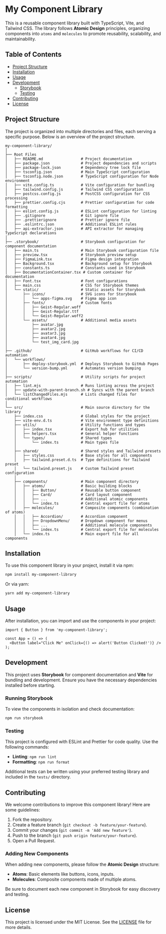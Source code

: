 
# My Component Library

This is a reusable component library built with TypeScript, Vite, and Tailwind CSS. The library follows **Atomic Design** principles, organizing components into `atoms` and `molecules` to promote reusability, scalability, and maintainability.

## Table of Contents

- [Project Structure](#project-structure)
- [Installation](#installation)
- [Usage](#usage)
- [Development](#development)
  - [Storybook](#storybook)
  - [Testing](#testing)
- [Contributing](#contributing)
- [License](#license)

## Project Structure

The project is organized into multiple directories and files, each serving a specific purpose. Below is an overview of the project structure.

```plaintext
my-component-library/
│
├── Root Files
│   ├── README.md                 # Project documentation
│   ├── package.json              # Project dependencies and scripts
│   ├── package-lock.json         # Dependency tree lock file
│   ├── tsconfig.json             # Main TypeScript configuration
│   ├── tsconfig.node.json        # TypeScript configuration for Node environment
│   ├── vite.config.ts            # Vite configuration for bundling
│   ├── tailwind.config.js        # Tailwind CSS configuration
│   ├── postcss.config.js         # PostCSS configuration for CSS processing
│   ├── prettier.config.cjs       # Prettier configuration for code formatting
│   ├── eslint.config.js          # ESLint configuration for linting
│   ├── .gitignore                # Git ignore file
│   ├── .prettierignore           # Prettier ignore file
│   ├── .eslintrc.json            # Additional ESLint rules
│   ├── api-extractor.json        # API extractor for managing TypeScript declarations
│
├── .storybook/                   # Storybook configuration for component documentation
│   ├── main.ts                   # Main Storybook configuration file
│   ├── preview.tsx               # Storybook preview setup
│   ├── FigmaLink.tsx             # Figma design integration
│   ├── Background.tsx            # Background setup for Storybook
│   ├── constants.ts              # Constants used in Storybook
│   ├── DocumentationContainer.tsx # Custom container for documentation
│   ├── Font.tsx                  # Font configurations
│   ├── main.css                  # CSS for Storybook themes
│   └── static/                   # Static assets for Storybook
│       ├── icons/                # SVG icons for Storybook
│       │   └── apps-figma.svg    # Figma app icon
│       ├── fonts/                # Custom fonts
│       │   ├── Geist-Regular.woff
│       │   ├── Geist-Regular.ttf
│       │   └── Geist-Regular.woff2
│       └── assets/               # Additional media assets
│           ├── avatar.jpg
│           ├── avatar2.jpg
│           ├── avatar3.jpg
│           ├── avatar4.jpg
│           └── test_img_card.jpg
│
├── .github/                      # GitHub workflows for CI/CD automation
│   └── workflows/
│       ├── deploy-storybook.yml  # Deploys Storybook to GitHub Pages
│       └── version-bump.yml      # Automates version bumping
│
├── scripts/                      # Utility scripts for project automation
│   ├── lint.mjs                  # Runs linting across the project
│   ├── update-with-parent-branch.sh # Syncs with the parent branch
│   └── listChangedFiles.mjs      # Lists changed files for conditional workflows
│
└── src/                          # Main source directory for the library
    ├── index.css                 # Global styles for the project
    ├── vite-env.d.ts             # Vite environment type definitions
    ├── utils/                    # Utility functions and types
    │   ├── index.tsx             # Export hub for utilities
    │   ├── helpers.tsx           # General helper functions
    │   └── types/                # Shared types
    │       └── index.ts          # Main types file
    │
    ├── shared/                   # Shared styles and Tailwind presets
    │   ├── styles.css            # Base styles for all components
    │   ├── tailwind.preset.d.ts  # Type definitions for Tailwind preset
    │   └── tailwind.preset.js    # Custom Tailwind preset configuration
    │
    ├── components/               # Main component directory
    │   ├── atoms/                # Basic building blocks
    │   │   ├── Button/           # Reusable button component
    │   │   ├── Card/             # Card layout component
    │   │   ├── ...               # Additional atomic components
    │   │   └── index.ts          # Central export file for atoms
    │   ├── molecules/            # Composite components (combination of atoms)
    │   │   ├── Accordion/        # Accordion component
    │   │   ├── DropdownMenu/     # Dropdown component for menus
    │   │   ├── ...               # Additional molecule components
    │   │   └── index.ts          # Central export file for molecules
    │   └── index.ts              # Main export file for all components
```

## Installation

To use this component library in your project, install it via npm:

```bash
npm install my-component-library
```

Or via yarn:

```bash
yarn add my-component-library
```

## Usage

After installation, you can import and use the components in your project:

```tsx
import { Button } from 'my-component-library';

const App = () => (
  <Button label="Click Me" onClick={() => alert('Button Clicked!')} />
);
```

## Development

This project uses **Storybook** for component documentation and **Vite** for bundling and development. Ensure you have the necessary dependencies installed before starting.

### Running Storybook

To view the components in isolation and check documentation:

```bash
npm run storybook
```

### Testing

This project is configured with ESLint and Prettier for code quality. Use the following commands:

- **Linting**: `npm run lint`
- **Formatting**: `npm run format`

Additional tests can be written using your preferred testing library and included in the `tests/` directory.

## Contributing

We welcome contributions to improve this component library! Here are some guidelines:

1. Fork the repository.
2. Create a feature branch (`git checkout -b feature/your-feature`).
3. Commit your changes (`git commit -m 'Add new feature'`).
4. Push to the branch (`git push origin feature/your-feature`).
5. Open a Pull Request.

### Adding New Components

When adding new components, please follow the **Atomic Design** structure:

- **Atoms**: Basic elements like buttons, icons, inputs.
- **Molecules**: Composite components made of multiple atoms.

Be sure to document each new component in Storybook for easy discovery and testing.

## License

This project is licensed under the MIT License. See the [LICENSE](LICENSE) file for more details.

